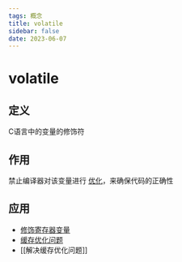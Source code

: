 ```yaml
---
tags: 概念
title: volatile
sidebar: false
date: 2023-06-07
---
```

# volatile

## 定义

C语言中的变量的修饰符

## 作用

禁止编译器对该变量进行 [优化](编译器优化.md)，来确保代码的正确性

## 应用

- [修饰寄存器变量](volatile关键字一般用于修饰寄存器变量.md)
- [缓存优化问题](缓存优化问题.md)
- [[解决缓存优化问题]]
